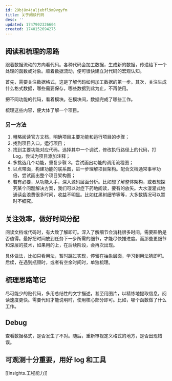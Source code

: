 ```yaml
---
id: 29bj8n4jaljebfl9m9vgyfm
title: 关于阅读代码
desc: ''
updated: 1747902326604
created: 1740152694275
---
```


## 阅读和梳理的思路

跟着数据流动的方向看代码。各种代码会加工数据，生成新的数据，传递给下一个处理的函数或对象。顺着数据流动，便可很快建立对代码的宏观认知。

首先，需要关注数据格式，这是了解代码如何加工数据的第一步。其次，关注生成什么格式数据，哪些需要保存，哪些数据到此为止，不再使用。

把不同功能的代码，看着模块。在模块间，数据完成了哪些工作。

梳理这些内容，便大体了解一个项目。

### 另一方法

1. 粗略阅读官方文档，明确项目主要功能和运行项目的步骤；
2. 找到项目入口，运行项目；
3. 找到主要功能对应代码。选择其中一个调试，修改执行路径上的代码，打 Log，尝试为项目添加注释；
4. 多挑选几个功能，重复步骤 3。尝试画出功能的调用流程图；
5. 以点带面，构建功能的联系图，进一步理解项目架构。配合文档通常事半功倍，尝试画出整个项目架构图；
6. 若有必要，从功能入手，深入源码层面分析。比如想了解整体架构，或者想探究某个问题解决方案，我们可以对症下药地阅读，要有的放矢。大水漫灌式地通读会浪费很多时间，收益不明显。比如红黑树细节等等，大多数情况可以暂时不细究。

## 关注效率，做好时间分配
阅读文档或代码时，有大致了解即可。深入了解细节会消耗很多时间，需要斟酌是否值得。最好把时间放到任务下一步所需的细节，才能尽快推进度。而那些更细节和深层的技术，如果用的上，在后续阶段，会再次出现。

具体做法，比如只看用法，暂时跳过实现，停留在抽象层面，学习到用法猜即可。后续，在遇到瓶颈时，或者有空余时间时，单独梳理。

## 梳理思路笔记

尽可能少的贴代码，多用总结性的文字描述，甚至用图片，以精练地提取信息，阅读速度更快。需要代码才能说明时，使用核心部分即可。比如，哪个函数做了什么工作。

## Debug

查看数据格式，是否发生了不对。随后，重新审视定义格式的地方，是否出现错误。

## 可观测十分重要，用好 log 和工具

[[insights.工程能力]]